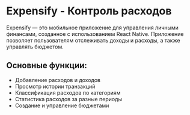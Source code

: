 # Expensify - Контроль расходов

Expensify — это мобильное приложение для управления личными финансами, созданное с использованием React Native. Приложение позволяет пользователям отслеживать доходы и расходы, а также управлять бюджетом.

## Основные функции:

 - Добавление расходов и доходов
 - Просмотр истории транзакций
 - Классификация расходов по категориям
 - Статистика расходов за разные периоды
 - Создание и управление бюджетами

